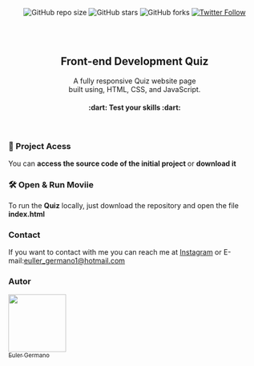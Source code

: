 <div align="center">
  
  ![GitHub repo size](https://img.shields.io/github/repo-size/eullerg/Front-end-Quiz)
  ![GitHub stars](https://img.shields.io/github/stars/eullerg/Front-end-Quiz)
  ![GitHub forks](https://img.shields.io/github/forks/eullerg/Front-end-Quiz)
  [![Twitter Follow](https://img.shields.io/twitter/follow/eullerstm)](https://twitter.com/intent/eullerstm)
 
  <br />
  <br />
  
  <h2 align="center">Front-end Development Quiz</h2>

  A fully responsive Quiz website page  <br />built using, HTML, CSS, and JavaScript.

  <h4>
    :dart:  Test your skills  :dart:
</h4>


</div>

<br />



### 📁 Project Acess

You can <strong> access the source code of the initial project </strong> or <strong> download it </strong>

### 🛠️ Open & Run Moviie

To run the **Quiz** locally, just download the repository and open the file <strong> index.html </strong>


### Contact

If you want to contact with me you can reach me at [Instagram](https://www.instagram.com/og.euller) or
E-mail:euller_germano1@hotmail.com



### Autor

 [<img src="https://avatars.githubusercontent.com/u/28613413?v=4" width=115><br><sub>Euler Germano</sub>](https://github.com/eullerg) 

